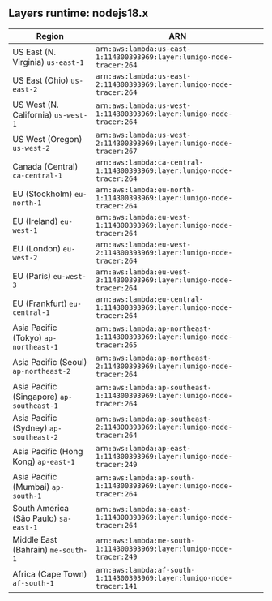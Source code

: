 Layers runtime: nodejs18.x
----
| Region | ARN |
| --- | --- |
|US East (N. Virginia)  `us-east-1`|`arn:aws:lambda:us-east-1:114300393969:layer:lumigo-node-tracer:264`|
|US East (Ohio)  `us-east-2`|`arn:aws:lambda:us-east-2:114300393969:layer:lumigo-node-tracer:264`|
|US West (N. California)  `us-west-1`|`arn:aws:lambda:us-west-1:114300393969:layer:lumigo-node-tracer:264`|
|US West (Oregon)  `us-west-2`|`arn:aws:lambda:us-west-2:114300393969:layer:lumigo-node-tracer:267`|
|Canada (Central)  `ca-central-1`|`arn:aws:lambda:ca-central-1:114300393969:layer:lumigo-node-tracer:264`|
|EU (Stockholm)  `eu-north-1`|`arn:aws:lambda:eu-north-1:114300393969:layer:lumigo-node-tracer:264`|
|EU (Ireland)  `eu-west-1`|`arn:aws:lambda:eu-west-1:114300393969:layer:lumigo-node-tracer:264`|
|EU (London)  `eu-west-2`|`arn:aws:lambda:eu-west-2:114300393969:layer:lumigo-node-tracer:264`|
|EU (Paris)  `eu-west-3`|`arn:aws:lambda:eu-west-3:114300393969:layer:lumigo-node-tracer:264`|
|EU (Frankfurt)  `eu-central-1`|`arn:aws:lambda:eu-central-1:114300393969:layer:lumigo-node-tracer:264`|
|Asia Pacific (Tokyo)  `ap-northeast-1`|`arn:aws:lambda:ap-northeast-1:114300393969:layer:lumigo-node-tracer:265`|
|Asia Pacific (Seoul)  `ap-northeast-2`|`arn:aws:lambda:ap-northeast-2:114300393969:layer:lumigo-node-tracer:264`|
|Asia Pacific (Singapore)  `ap-southeast-1`|`arn:aws:lambda:ap-southeast-1:114300393969:layer:lumigo-node-tracer:264`|
|Asia Pacific (Sydney)  `ap-southeast-2`|`arn:aws:lambda:ap-southeast-2:114300393969:layer:lumigo-node-tracer:264`|
|Asia Pacific (Hong Kong)  `ap-east-1`|`arn:aws:lambda:ap-east-1:114300393969:layer:lumigo-node-tracer:249`|
|Asia Pacific (Mumbai)  `ap-south-1`|`arn:aws:lambda:ap-south-1:114300393969:layer:lumigo-node-tracer:264`|
|South America (São Paulo)  `sa-east-1`|`arn:aws:lambda:sa-east-1:114300393969:layer:lumigo-node-tracer:264`|
|Middle East (Bahrain)  `me-south-1`|`arn:aws:lambda:me-south-1:114300393969:layer:lumigo-node-tracer:249`|
|Africa (Cape Town)  `af-south-1`|`arn:aws:lambda:af-south-1:114300393969:layer:lumigo-node-tracer:141`|
